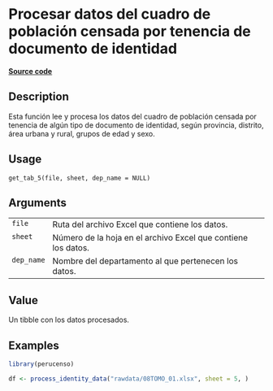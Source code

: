 

# Procesar datos del cuadro de población censada por tenencia de documento de identidad

[**Source code**](https://github.com/PaulESantos/perucenso/tree/master/R/make_tab_5.R#L16)

## Description

Esta función lee y procesa los datos del cuadro de población censada por
tenencia de algún tipo de documento de identidad, según provincia,
distrito, área urbana y rural, grupos de edad y sexo.

## Usage

<pre><code class='language-R'>get_tab_5(file, sheet, dep_name = NULL)
</code></pre>

## Arguments

<table>
<tr>
<td style="white-space: nowrap; font-family: monospace; vertical-align: top">
<code id="get_tab_5_:_file">file</code>
</td>
<td>
Ruta del archivo Excel que contiene los datos.
</td>
</tr>
<tr>
<td style="white-space: nowrap; font-family: monospace; vertical-align: top">
<code id="get_tab_5_:_sheet">sheet</code>
</td>
<td>
Número de la hoja en el archivo Excel que contiene los datos.
</td>
</tr>
<tr>
<td style="white-space: nowrap; font-family: monospace; vertical-align: top">
<code id="get_tab_5_:_dep_name">dep_name</code>
</td>
<td>
Nombre del departamento al que pertenecen los datos.
</td>
</tr>
</table>

## Value

Un tibble con los datos procesados.

## Examples

``` r
library(perucenso)

df <- process_identity_data("rawdata/08TOMO_01.xlsx", sheet = 5, )
```
